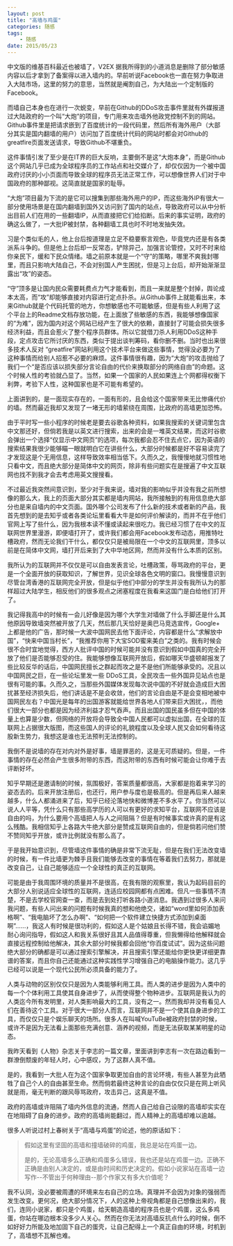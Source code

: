 ```yaml
---
layout: post
title: "高墙与鸡蛋" 
categories: 随感
tags: 
	- 随感
date: 2015/05/23
---
```



中文版的维基百科最近也被墙了，V2EX 据我所得到的小道消息是删除了部分敏感内容以后才拿到了备案得以进入墙内的。早前听说Facebook也一直在努力争取进入大陆市场，这里的努力的意思，当然就是阉割自己，为大陆出一个定制版的Facebook。

<!--more-->

而墙自己本身也在进行一次蜕变，早前在Github的DDoS攻击事件里就有外媒报道过大陆政府的一个叫“大炮”的项目，专门用来攻击墙外他政党控制不到的网站。Github事件里是把请求嵌到了百度统计的一段代码里，然后所有海外用户（大部分其实是国内翻墙的用户）访问加了百度统计代码的网站时都会对Github的greatfire页面发送请求，导致Github不堪重负。

这件事情引发了至少是在IT界的巨大反响，主要倒不是这“大炮本身”，而是Github这个网站几乎已成为全球程序员的工作站点和社交媒介了，却仅仅因为一个被中国政府讨厌的小小页面而导致全球的程序员无法正常工作，可以想像世界人们对于中国政府的那种鄙视。这简直就是国家的耻辱。

“大炮”项目最为下流的是它可以搜集到那些海外用户的IP，而这些海外IP有很大一部分使用场景是在国内翻墙到国外又访问到了国内的站点，导致政府可以从中分析出目前人们在用的一些翻墙IP，从而直接把它们给掐断。后来的事实证明，政府的确这么做了，一大批IP被封禁，各种翻墙工具也时不时地发抽失效。

习是个类似毛的人，他上台后按道理是立足不稳要察言观色，毕竟党内还是有各类派系斗争的。但是他上台后却一反常态，铲除异己，加强言论管控，又时不时来给你亲民下，缓和下民众情绪。墙之前原本就是一个“守”的策略，哪里不爽我封哪里，而且只影响大陆自己，不会对别国人产生困扰，但是习上台后，却开始渐渐显露出“攻”的姿态。

“守”顶多是让国内民众需要耗费点力气才能看到，而且一来就是整个封掉，舆论成本太高，而“攻”却能够直接对内容进行定点扑杀。从Github事件上就能看出来，本来Github就是个代码托管的地方，你想敏感也不可能敏感，但是有些人利用了这个平台上的Readme文档存放功能，在上面放了些敏感的东西，我能够想像国家的“为难”，因为国内对这个网站已经产生了很大的依赖，直接封了可能会损失很多经济利益，而且会惹火了整个程序员群体。所以它就借刀杀人利用DDoS这种手段，定点攻击它所讨厌的东西，类似于提出谈判筹码，看你删不删。当时也出来很多技术人反对 “greatfire”网站利用这个技术平台来做这些事情，觉得没必要为了这种事情而给别人招惹不必要的麻烦。这件事情很有趣，因为“大炮”的攻击抛给了我们一个“是否应该以损失部分言论自由的代价来换取部分的网络自由”的命题。这个时候人性的考验就凸显了。当然，如果一个国家的人民如果连上个网都得权衡下利弊，考验下人性，这种国家也是不可能有希望的。

上面讲到的，是一面现实存在的，一面有形的，且会给这个国家带来无比惨痛代价的墙。然而最近我却又发现了一堵无形的墙萦绕在周围，比政府的高墙更加恐怖。

由于平时写一些小程序的时候老是要去谷歌各种资料，如果我搜索的关键词里包含中文那还好，但倘若我是以英文进行搜索，出来的会是一堆英文结果，而这时谷歌会弹出一个选择“仅显示中文网页”的选项，每次我都会忍不住去点它，因为英语的搜索结果我很少能够瞄一眼就明白它在讲些什么，大部分时候都是好不容易读完了才发现这是个无用信息，这样导致效率相当低下。久而久之，我慢慢地就习惯性地只看中文，而且绝大部分是简体中文的网页，除非有些问题实在是搜遍了中文互联网也找不到我才会去考虑用英文搜搜看。

不过最近我突然间意识到，至少对于我来说，墙对我的影响似乎并没有我之前所想像的那么大，我上的页面大部分其实都是墙内网站，我所接触到的有用信息绝大部分也是来自墙内的中文页面。国外哪个公司发布了什么新的技术或者新的产品，我首先想到的是去知乎或者各类论坛里看看大牛是如何评价解读的，而并不在乎他们官网上写了些什么，因为我根本读不懂或读起来很吃力。我已经习惯了在中文的互联网世界里漫游，即便墙打开了，或许我们都会用Facebook发布动态，用推特吐槽政府，然而无论我们干什么，都仅仅只是被局限在一个中文的互联网里，顶多以前是在简体中文网，墙打开后来到了大中华地区网，然而并没有什么本质的区别。

我所认为的互联网并不仅仅是可以自由发表言论，吐槽政策，辱骂政府的平台，更是一个全面开放的获取知识，了解世界，见识全球各色文明的窗口。我慢慢意识到尽管台湾香港的互联网完全开放，但是似乎他们中部分的学生并没有我所认为的那样超过大陆学生，相反他们的很多观点之闭塞程度在我看来这国门是白给他们打开了。

我记得我高中的时候有一会儿好像是因为哪个大学生对墙做了什么手脚还是什么其他原因导致墙突然被开放了几天，然后那几天恰好是奥巴马竞选宣传，Google+ 上都是他的广告，那时候一大波中国网民去他下面评论，内容都是什么“求解放中国”，“快来中国当村长”，“我推荐你用下大宝SOD蜜来美白”之类的。我有时候会很不合时宜地觉得，西方人批评中国的时候可能并没有意识到假如中国真的完全开放了他们是否能够忍受的住。我能够想像互联网开放后，假如哪天华盛顿邮报发了些比较反华的话后，中国网民擅长之群起而攻之是不是他们所能够承受的。况且以中国网民之巨，在一些论坛里发一些 DDoS工具，全民攻击一些外国异见站点也是很有可能的事。久而久之，当那些外国媒体发现每次说中国的不好就会造成巨大困扰甚至经济损失后，他们讲话是不是会收敛，他们的言论自由是不是会变相地被中国网民左右？中国光是每年的出国游客就能给世界各地人们带来巨大困扰，，而他们很大一部分也都是因为经济利益才忍气吞声。而且出国的国民虽多但在中国的体量上也算是少数，但网络的开放将会导致全中国人民都可以虚拟出国，在全球的互联网上占据很大版图，而这些国人的评论的礼貌程度以及全球人民又会如何看待这股新生势力，我想这是谁也无法预判无法控制的。

我倒不是说墙的存在对内对外是好事，墙是罪恶的，这是无可质疑的。但是，一件事情的存在必然会产生很多附带的东西，而这附带的东西有时候可能会让你难于去评断好坏。

知乎早期还是邀请制的时候，氛围极好，答案质量都很高，大家都是抱着来学习的姿态去的。后来开放注册后，也还行，用户参与度也是极高的。但是再后来人越来越多，什么人都涌进来了后，知乎已经沦落地快和微博差不多水平了。你当然可以说人人平等，凭什么只有那些高学历的人可以有更好的求知平台，互联网不应该是自由的吗，为什么要用个高墙把人与人之间阻隔？但是有时候事实或许真的是有这么残酷。我相信知乎上各路大牛绝大部分是赞成互联网自由的，但是倘若问他们赞不赞同知乎开放，或许比例就没有那么高了。

于是我开始意识到，尽管墙这件事情的确是非常下流无耻，但是在我们无法改变墙的时候，有一件比墙更为棘手且我们能够去改变的事情在等着我们去努力，那就是改变自己，让自己能够适应一个全球性的真正的互联网。

可能是由于我周围环境的质量并不是很高，在我有限的观察里，我认为起码目前的大部分人别说适应全球性的互联网，连适应校园网都有点困难。但凡一些事情不清楚，不是去学校官网查一查，而是去到处打听各路小道消息。我遇到过很多人来问我问题，有些人问出来的问题有时候我真的想和他绝交，诸如“word里如何添加表格啊”、“我电脑坏了怎么办啊”、“如何把一个软件建立快捷方式添加到桌面啊”……，我这人有时候是很功利的，假如这人是个姑娘且长得不错，我会谄媚地耐心询问指导，假如这人和我关系很好且其人品值得尊重，但我懒得给他解释就会直接远程控制给他解决，其余大部分时候我都会回他“你百度试试”。因为这些问题绝大部分的确都是可以通过搜索引擎解决，并且搜索引擎还能给你更快更详细更靠谱的答案，而且你自己还能通过这种实践性学习增强自己的电脑操作能力。这几乎已经可以说是一个现代公民所必须具备的能力了。

人类与动物的区别仅仅只是因为人类能够利用工具。而人类的进步是因为人类中的每一个个体利用工具使其自身进步了，从而使得整个物种进步。互联网是我认为的人类迄今所有发明里，对人类影响最大的工具，没有之一。然而我却并没有看见人们在善待这个工具。对于很大一部分人而言，互联网并不是一个使其自身进步的工具，而仅仅只是个娱乐聊天的场所。很多人在叫喊YouTuBe被政府封禁的时候，或许不是因为无法看上面那些充满创意、涵养的视频，而是无法获取某某明星的动态。

我昨天看到《人物》杂志关于李志的一篇文章，里面讲到李志有一次在路边看到一群潦倒颓废的年轻人时，心中感叹，为了这群人真不值。

是的，我看到一大批人在为这个国家争取更加自由的言论环境，有些人甚至为此牺牲了自己个人的自由甚至生命。然而倘若最终这种言论的自由仅仅只是在网上听风就是雨，毫无判断的跟风辱骂政府，攻击异己，这真是不值。

政府的高墙或许阻隔了墙内外信息的流通，然而人自己给自己设限的高墙却实实在在地阻碍了自身的进步。政府的高墙尚能翻过，而人精神上的高墙却难以逾越。

很多人听说过村上春树关于“高墙与鸡蛋”的论述，他的原话如下：

> 假如这里有坚固的高墙和撞墙破碎的鸡蛋，我总是站在鸡蛋一边。
> 
> 是的，无论高墙多么正确和鸡蛋多么错误，我也还是站在鸡蛋一边。正确不正确是由别人决定的，或是由时间和历史决定的。假如小说家站在高墙一边写作--不管出于何种理由--那个作家又有多大价值呢？



我不认同，没必要被周遭的环境来左右自己的立场。真理并不会因为对象的强弱而发生改变。更何况，绝大部分情况下，人的这种上帝视角都是自己想像出来的，我们，连同小说家，都只是个鸡蛋，给天朝造高墙的程序员也是个鸡蛋，这么多鸡蛋，你站在哪边根本没多少人关心。然而在你无法对高墙反抗点什么的时候，倒不如好好力所能及地加固下自己的蛋壳，让自己配得上一个真正自由的环境，时机到了，高墙想不瓦解也难。



















